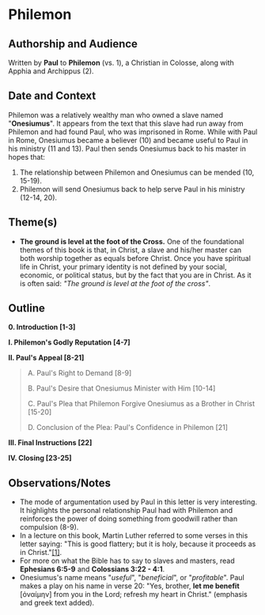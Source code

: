 # Philemon

## Authorship and Audience
Written by **Paul** to **Philemon** (vs. 1), a Christian in Colosse, along with Apphia and Archippus (2).

## Date and Context
Philemon was a relatively wealthy man who owned a slave named "**Onesiumus**". It appears from the text that this slave had run away from Philemon and had found Paul, who was imprisoned in Rome. While with Paul in Rome, Onesiumus became a believer (10) and became useful to Paul in his ministry (11 and 13). Paul then sends Onesiumus back to his master in hopes that:

1. The relationship between Philemon and Onesiumus can be mended (10, 15-19).
2. Philemon will send Onesiumus back to help serve Paul in his ministry (12-14, 20).

## Theme(s)
- **The ground is level at the foot of the Cross.**  One of the foundational themes of this book is that, in Christ, a slave and his/her master can both worship together as equals before Christ. Once you have spiritual life in Christ, your primary identity is not defined by your social, economic, or political status, but by the fact that you are in Christ. As it is often said: *"The ground is level at the foot of the cross"*.

## Outline
**0. Introduction  [1-3]**

**I. Philemon's Godly Reputation  [4-7]**

**II. Paul's Appeal  [8-21]**

  > A. Paul's Right to Demand  [8-9]
  > 
  > B. Paul's Desire that Onesiumus Minister with Him  [10-14]
  > 
  > C. Paul's Plea that Philemon Forgive Onesiumus as a Brother in Christ  [15-20]
  > 
  > D. Conclusion of the Plea: Paul's Confidence in Philemon  [21]

**III. Final Instructions  [22]**

**IV. Closing  [23-25]**

## Observations/Notes
  - The mode of argumentation used by Paul in this letter is very interesting. It highlights the personal relationship Paul had with Philemon and reinforces the power of doing something from goodwill rather than compulsion (8-9).
  - In a lecture on this book, Martin Luther referred to some verses in this letter saying: "This is good flattery; but it is holy, because it proceeds as in Christ."[[1]](https://books.google.com/books?id=6oGDkSjwXBIC&pg=PA272&dq=%22this+is+good+flattery%22&hl=en&ved=0ahUKEwiYzuzXu4DTAhUIWCYKHUR6B1gQ6AEIHzAB#v=onepage&q=%22this%20is%20good%20flattery%22).
  - For more on what the Bible has to say to slaves and masters, read **Ephesians 6:5-9** and **Colossians 3:22 - 4:1**.
  - Onesiumus's name means "*useful*", "*beneficial*", or "*profitable*". Paul makes a play on his name in verse 20: "Yes, brother, **let me benefit** [ὀναίμην] from you in the Lord; refresh my heart in Christ." (emphasis and greek text added).
